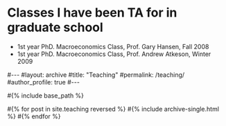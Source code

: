 
Classes I have been TA for in graduate school
================================================
* 1st year PhD. Macroeconomics Class, Prof. Gary Hansen, Fall 2008
* 1st year PhD. Macroeconomics Class, Prof. Andrew Atkeson, Winter 2009




#---
#layout: archive
#title: "Teaching"
#permalink: /teaching/
#author_profile: true
#---

#{% include base_path %}

#{% for post in site.teaching reversed %}
#{% include archive-single.html %}
#{% endfor %}
